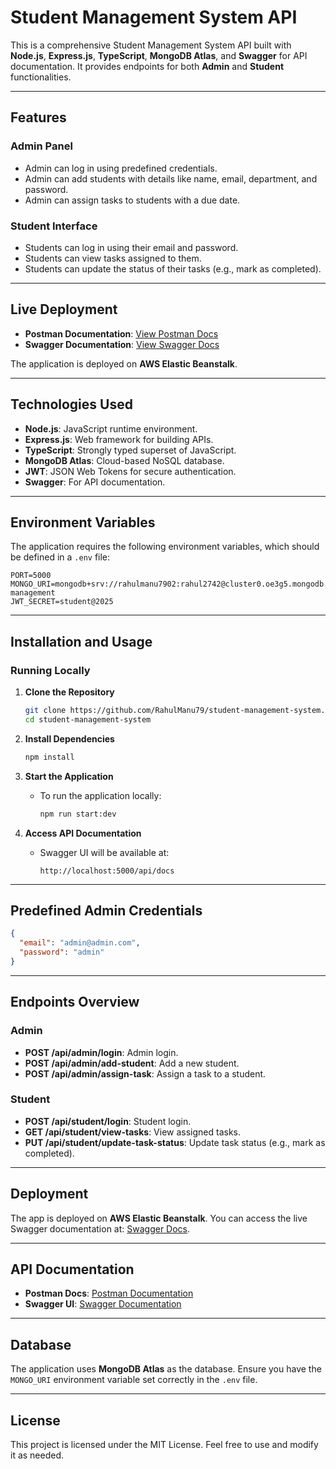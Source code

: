 
# **Student Management System API**

This is a comprehensive Student Management System API built with **Node.js**, **Express.js**, **TypeScript**, **MongoDB Atlas**, and **Swagger** for API documentation. It provides endpoints for both **Admin** and **Student** functionalities.

---

## **Features**

### **Admin Panel**

- Admin can log in using predefined credentials.
- Admin can add students with details like name, email, department, and password.
- Admin can assign tasks to students with a due date.

### **Student Interface**

- Students can log in using their email and password.
- Students can view tasks assigned to them.
- Students can update the status of their tasks (e.g., mark as completed).

---

## **Live Deployment**

- **Postman Documentation**: [View Postman Docs](https://documenter.getpostman.com/view/25097669/2sAYQdjVkL)
- **Swagger Documentation**: [View Swagger Docs](http://apistutentsportal-env-1.eba-j6ensyag.ap-south-1.elasticbeanstalk.com/api/docs/#/)

The application is deployed on **AWS Elastic Beanstalk**.

---

## **Technologies Used**

- **Node.js**: JavaScript runtime environment.
- **Express.js**: Web framework for building APIs.
- **TypeScript**: Strongly typed superset of JavaScript.
- **MongoDB Atlas**: Cloud-based NoSQL database.
- **JWT**: JSON Web Tokens for secure authentication.
- **Swagger**: For API documentation.

---

## **Environment Variables**

The application requires the following environment variables, which should be defined in a `.env` file:

```env
PORT=5000
MONGO_URI=mongodb+srv://rahulmanu7902:rahul2742@cluster0.oe3g5.mongodb.net/student-management
JWT_SECRET=student@2025
```

---

## **Installation and Usage**

### **Running Locally**

1. **Clone the Repository**

   ```bash
   git clone https://github.com/RahulManu79/student-management-system.git
   cd student-management-system
   ```

2. **Install Dependencies**

   ```bash
   npm install
   ```

3. **Start the Application**
   - To run the application locally:

     ```bash
     npm run start:dev
     ```

4. **Access API Documentation**
   - Swagger UI will be available at:

     ```
     http://localhost:5000/api/docs
     ```

---

## **Predefined Admin Credentials**

```json
{
  "email": "admin@admin.com",
  "password": "admin"
}
```

---

## **Endpoints Overview**

### **Admin**

- **POST /api/admin/login**: Admin login.
- **POST /api/admin/add-student**: Add a new student.
- **POST /api/admin/assign-task**: Assign a task to a student.

### **Student**

- **POST /api/student/login**: Student login.
- **GET /api/student/view-tasks**: View assigned tasks.
- **PUT /api/student/update-task-status**: Update task status (e.g., mark as completed).

---

## **Deployment**

The app is deployed on **AWS Elastic Beanstalk**. You can access the live Swagger documentation at:
[Swagger Docs](http://apistutentsportal-env-1.eba-j6ensyag.ap-south-1.elasticbeanstalk.com/api/docs/#/).

---

## **API Documentation**

- **Postman Docs**: [Postman Documentation](https://documenter.getpostman.com/view/25097669/2sAYQdjVkL)
- **Swagger UI**: [Swagger Documentation](http://apistutentsportal-env-1.eba-j6ensyag.ap-south-1.elasticbeanstalk.com/api/docs/#/)

---

## **Database**

The application uses **MongoDB Atlas** as the database. Ensure you have the `MONGO_URI` environment variable set correctly in the `.env` file.

---

## **License**

This project is licensed under the MIT License. Feel free to use and modify it as needed.
